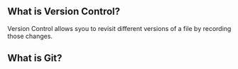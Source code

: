## What is Version Control? ##

Version Control allows syou to revisit different versions of a file by recording those changes.  

## What is Git? ##
